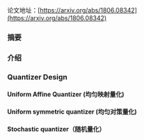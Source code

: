 论文地址：[https://arxiv.org/abs/1806.08342](https://arxiv.org/abs/1806.08342)
### 摘要
### 介绍
### Quantizer Design
#### Uniform Affine Quantizer (均匀映射量化)
#### Uniform symmetric quantizer (均匀对策量化)
#### Stochastic quantizer（随机量化）